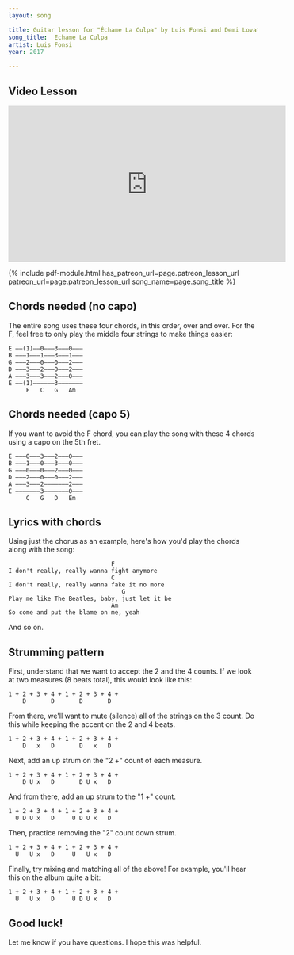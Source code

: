 ```yaml
---
layout: song

title: Guitar lesson for "Échame La Culpa" by Luis Fonsi and Demi Lovato
song_title:  Echame La Culpa
artist: Luis Fonsi
year: 2017

---
```


## Video Lesson

<iframe width="560" height="315" src="https://www.youtube.com/embed/qN7xKl4sErc?showinfo=0" frameborder="0" allowfullscreen></iframe>

{% include pdf-module.html has_patreon_url=page.patreon_lesson_url patreon_url=page.patreon_lesson_url song_name=page.song_title %}

## Chords needed (no capo)

The entire song uses these four chords, in this order, over and over. For the F, feel free to only play the middle four strings to make things easier:

    E ––(1)––0–––3–––0–––
    B –––1–––1–––3–––1–––
    G –––2–––0–––0–––2–––
    D –––3–––2–––0–––2–––
    A –––3–––3–––2–––0–––
    E ––(1)––––––3–––––––
         F   C   G   Am

## Chords needed (capo 5)

If you want to avoid the F chord, you can play the song with these 4 chords using a capo on the 5th fret.

    E –––0–––3–––2–––0–––
    B –––1–––0–––3–––0–––
    G –––0–––0–––2–––0–––
    D –––2–––0–––0–––2–––
    A –––3–––2–––––––2–––
    E –––––––3–––––––0–––
         C   G   D   Em

## Lyrics with chords

Using just the chorus as an example, here's how you'd play the chords along with the song:

                                 F
    I don't really, really wanna fight anymore
                                 C
    I don't really, really wanna fake it no more
                                    G
    Play me like The Beatles, baby, just let it be
                                 Am
    So come and put the blame on me, yeah

And so on.

## Strumming pattern

First, understand that we want to accept the 2 and the 4 counts. If we look at two measures (8 beats total), this would look like this:

    1 + 2 + 3 + 4 + 1 + 2 + 3 + 4 +
        D       D       D       D

From there, we'll want to mute (silence) all of the strings on the 3 count. Do this while keeping the accent on the 2 and 4 beats.

    1 + 2 + 3 + 4 + 1 + 2 + 3 + 4 +
        D   x   D       D   x   D

Next, add an up strum on the "2 +" count of each measure.

    1 + 2 + 3 + 4 + 1 + 2 + 3 + 4 +
        D U x   D       D U x   D

And from there, add an up strum to the "1 +" count.

    1 + 2 + 3 + 4 + 1 + 2 + 3 + 4 +
      U D U x   D     U D U x   D

Then, practice removing the "2" count down strum.

    1 + 2 + 3 + 4 + 1 + 2 + 3 + 4 +
      U   U x   D     U   U x   D

Finally, try mixing and matching all of the above! For example, you'll hear this on the album quite a bit:

    1 + 2 + 3 + 4 + 1 + 2 + 3 + 4 +
      U   U x   D     U D U x   D

## Good luck!

Let me know if you have questions. I hope this was helpful.
